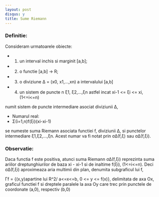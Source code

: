 ```yaml
---
layout: post
disqus: y
title: Sume Riemann
---
```


### Definitie:

Consideram urmatoarele obiecte:

* 1) un interval inchis si marginit [a,b];
* 2) o functie [a,b] -> R;
* 3) o diviziune Δ = (x0, x1,...,xn) a intervalului [a,b]
* 4) un sistem de puncte n ξ1, ξ2,...,ξn
astfel incat xi-1 <= ξi <= xi,  (1<=i<=n)

numit sistem de puncte intermediare asociat diviziunii Δ,

* Numarul real:
* Σ(i=1,n)f(ξi)(xi-xi-1)

se numeste suma Riemann asociata functiei f, diviziunii Δ, si punctelor intermediare ξ1,ξ2,...,ξn. Acest numar va fi notat prin
σΔ(f,ξ) sau σΔ(f,ξi).

### Observatie:

Daca functia f este positiva, atunci suma Riemann σΔ(f,ξi) reprezinta suma ariilor dreptunghiurilor de baza xi - xi-1 si de inaltime f(ξi), (1<=i<=n). Deci σΔ(f,ξi) aproximeaza aria multimii din plan, denumita subgraficul lui f,

Γf = {(x,y)apartine lui R^2/ a<=x<=b, 0 <= y <= f(x)},
delimitata de axa Ox, graficul functiei f si dreptele paralele la axa Oy care trec prin punctele de coordonate (a,0), respectiv (b,0)
